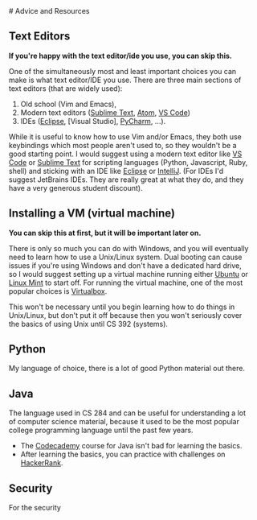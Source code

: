 <head>
<meta charset="utf-8"/>
<meta name="description" content="Advice and Resources for beginners"/>
<meta name="author" content="Edward Minnix III"/>
<link rel="stylesheet" type="text/css" href="https://stackpath.bootstrapcdn.com/bootswatch/4.1.1/slate/bootstrap.min.css"/>
<style>
body {
	width: 50%;
}
</style>
</head>
<body>
# Advice and Resources

## Text Editors

**If you're happy with the text editor/ide you use, you can skip this.**

One of the simultaneously most and least important choices you can
make is what text editor/IDE you use. There are three main sections of
text editors (that are widely used): 

1. Old school (Vim and Emacs),
2. Modern text editors ([Sublime Text], [Atom], [VS Code])
3. IDEs ([Eclipse], [Visual Studio], [PyCharm], ...). 

While it is useful to know how to use Vim and/or Emacs, they both use
keybindings which most people aren't used to, so they wouldn't be a
good starting point. I would suggest using a modern text editor like
[VS Code] or [Sublime Text] for scripting languages (Python,
Javascript, Ruby, shell) and sticking with an IDE like [Eclipse] or
[IntelliJ]. (For IDEs I'd suggest JetBrains IDEs. They are really
great at what they do, and they have a very generous student
discount).


## Installing a VM (virtual machine)

**You can skip this at first, but it will be important later on.**

There is only so much you can do with Windows, and you will eventually
need to learn how to use a Unix/Linux system. Dual booting can cause
issues if you're using Windows and don't have a dedicated hard drive,
so I would suggest setting up a virtual machine running either
[Ubuntu] or [Linux Mint] to start off. For running the virtual
machine, one of the most popular choices is [Virtualbox].

This won't be necessary until you begin learning how to do things in
Unix/Linux, but don't put it off because then you won't seriously
cover the basics of using Unix until CS 392 (systems).


## Python

My language of choice, there is a lot of good Python material out
there.


## Java

The language used in CS 284 and can be useful for understanding a lot
of computer science material, because it used to be the most popular
college programming language until the past few years.

- The [Codecademy] course for Java isn't bad for learning the basics.
- After learning the basics, you can practice with challenges on
  [HackerRank].

## Security


For the security 


<!-- Text Editor Links -->
[Atom]: https://atom.io
[Eclipse]: https://www.eclipse.org 
[IntelliJ]: https://jetbrains.com/idea
[PyCharm]: https://jetbrains.com/pycharm
[Sublime Text]: https://sublimetext.com
[VS Code]: https://code.visualstudio.com

<!-- Course and challenge site links -->
[Codecademy]: https://codecademy.com
[HackerRank]: https://hackerrank.com

<!-- Operating System links -->
[Ubuntu]: https://www.ubuntu.com/
[Linux Mint]: https://linuxmint.com/

<!-- Other links -->
[Virtualbox]: https://www.virtualbox.org/wiki/Downloads

</body>
